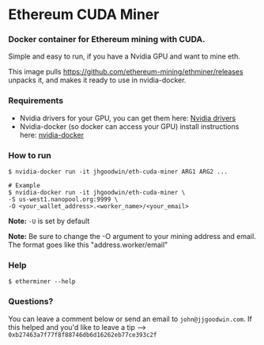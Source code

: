 # Ethereum CUDA Miner


### Docker container for Ethereum mining with CUDA.

Simple and easy to run, if you have a Nvidia GPU and want to mine eth.

This image pulls https://github.com/ethereum-mining/ethminer/releases unpacks it, and makes it ready to use in nvidia-docker.

### Requirements
- Nvidia drivers for your GPU, you can get them here: [Nvidia drivers](http://www.nvidia.com/Download/index.aspx)
- Nvidia-docker (so docker can access your GPU) install instructions here: [nvidia-docker](https://github.com/NVIDIA/nvidia-docker)

### How to run
```
$ nvidia-docker run -it jhgoodwin/eth-cuda-miner ARG1 ARG2 ...

# Example
$ nvidia-docker run -it jhgoodwin/eth-cuda-miner \
-S us-west1.nanopool.org:9999 \
-O <your_wallet_address>.<worker_name>/<your_email>
```

**Note:** `-U` is set by default

**Note:** Be sure to change the -O argument to your mining address and email. The format goes like this "address.worker/email"

### Help
`$ etherminer --help`

### Questions?
You can leave a comment below or send an email to `john@jjgoodwin.com`.
If this helped and you'd like to leave a tip --> `0xb27463a7f77f8f88746db6d16262eb77ce393c2f`
